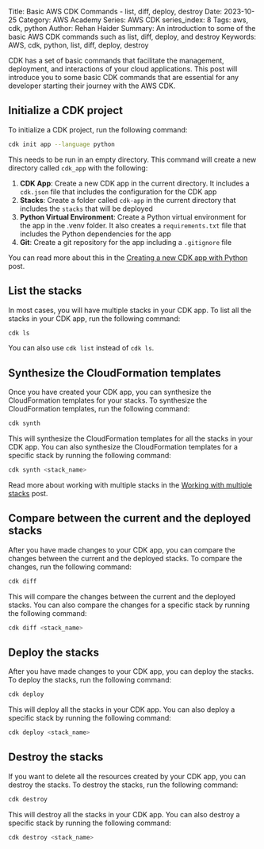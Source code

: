 Title: Basic AWS CDK Commands - list, diff, deploy, destroy
Date: 2023-10-25
Category: AWS Academy
Series: AWS CDK
series_index: 8
Tags: aws, cdk, python
Author: Rehan Haider
Summary: An introduction to some of the basic AWS CDK commands such as list, diff, deploy, and destroy
Keywords: AWS, cdk, python, list, diff, deploy, destroy


CDK has a set of basic commands that facilitate the management, deployment, and interactions of your cloud applications. This post will introduce you to some basic CDK commands that are essential for any developer starting their journey with the AWS CDK.

## Initialize a CDK project

To initialize a CDK project, run the following command:

```bash
cdk init app --language python
```

This needs to be run in an empty directory. This command will create a new directory called `cdk_app` with the following:

1. **CDK App**: Create a new CDK app in the current directory. It includes a `cdk.json` file that includes the configuration for the CDK app
2. **Stacks**: Create a folder called `cdk-app` in the current directory that includes the `stacks` that will be deployed
3. **Python Virtual Environment**: Create a Python virtual environment for the app in the .venv folder. It also creates a `requirements.txt` file that includes the Python dependencies for the app
4. **Git**: Create a git repository for the app including a `.gitignore` file

You can read more about this in the [Creating a new CDK app with Python]({filename}50001000-cdk-new-app.md) post.

## List the stacks

In most cases, you will have multiple stacks in your CDK app. To list all the stacks in your CDK app, run the following command:

```bash
cdk ls
```

You can also use `cdk list` instead of `cdk ls`.

## Synthesize the CloudFormation templates

Once you have created your CDK app, you can synthesize the CloudFormation templates for your stacks. To synthesize the CloudFormation templates, run the following command:

```bash
cdk synth
```

This will synthesize the CloudFormation templates for all the stacks in your CDK app. You can also synthesize the CloudFormation templates for a specific stack by running the following command:

```bash
cdk synth <stack_name>
```

Read more about working with multiple stacks in the [Working with multiple stacks]({filename}50004000-cdk-multiple-stacks.md) post.

## Compare between the current and the deployed stacks

After you have made changes to your CDK app, you can compare the changes between the current and the deployed stacks. To compare the changes, run the following command:

```bash
cdk diff
```

This will compare the changes between the current and the deployed stacks. You can also compare the changes for a specific stack by running the following command:

```bash
cdk diff <stack_name>
```

## Deploy the stacks

After you have made changes to your CDK app, you can deploy the stacks. To deploy the stacks, run the following command:

```bash
cdk deploy
```

This will deploy all the stacks in your CDK app. You can also deploy a specific stack by running the following command:

```bash
cdk deploy <stack_name>
```

## Destroy the stacks

If you want to delete all the resources created by your CDK app, you can destroy the stacks. To destroy the stacks, run the following command:

```bash
cdk destroy
```

This will destroy all the stacks in your CDK app. You can also destroy a specific stack by running the following command:

```bash
cdk destroy <stack_name>
```


